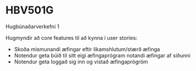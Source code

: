 # HBV501G
Hugbúnaðarverkefni 1


Hugmyndir að core features til að kynna í user stories:
  - Skoða mismunandi æfingar eftir líkamshlutum/stærð æfinga
  - Notendur geta búið til sitt eigi æfingaprógram notandi æfingar af síðunni
  - Notendur geta loggað sig inn og vistað æfingaprógröm
  
